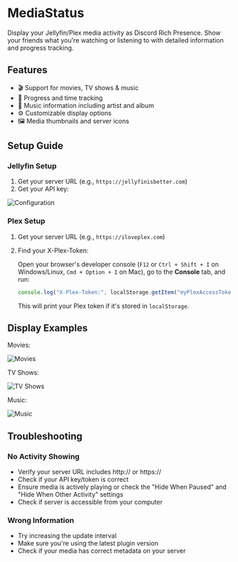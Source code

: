 # MediaStatus

Display your Jellyfin/Plex media activity as Discord Rich Presence. Show your friends what you're watching or listening to with detailed information and progress tracking.

## Features

- 🎬 Support for movies, TV shows & music
- 🔄 Progress and time tracking
- 🎵 Music information including artist and album
- ⚙️ Customizable display options
- 🖼️ Media thumbnails and server icons

## Setup Guide

### Jellyfin Setup
1. Get your server URL (e.g., `https://jellyfinisbetter.com`)
2. Get your API key:

![Configuration](https://img.redbaron2k7.dev/u/fVdxBk.png)

### Plex Setup
1. Get your server URL (e.g., `https://iloveplex.com`)
2. Find your X-Plex-Token:

   Open your browser's developer console (`F12` or `Ctrl + Shift + I` on Windows/Linux, `Cmd + Option + I` on Mac), go to the **Console** tab, and run:

   ```javascript
   console.log("X-Plex-Token:", localStorage.getItem("myPlexAccessToken") || "Not found");
   ```

   This will print your Plex token if it's stored in `localStorage`.

## Display Examples

Movies:

![Movies](https://img.redbaron2k7.dev/u/t5pehm.png)

TV Shows:

![TV Shows](https://img.redbaron2k7.dev/u/eBocx2.png)

Music:

![Music](https://img.redbaron2k7.dev/u/26OuEF.png)

## Troubleshooting


### No Activity Showing
- Verify your server URL includes http:// or https://
- Check if your API key/token is correct
- Ensure media is actively playing or check the "Hide When Paused" and "Hide When Other Activity" settings
- Check if server is accessible from your computer

### Wrong Information
- Try increasing the update interval
- Make sure you're using the latest plugin version
- Check if your media has correct metadata on your server
